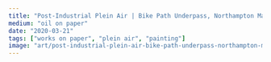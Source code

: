 ```yaml
---
title: "Post-Industrial Plein Air | Bike Path Underpass, Northampton Mass"
medium: "oil on paper"
date: "2020-03-21"
tags: ["works on paper", "plein air", "painting"]
image: "art/post-industrial-plein-air-bike-path-underpass-northampton-mass.jpg"
---
```

